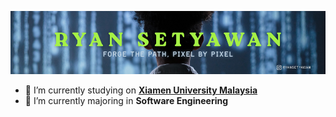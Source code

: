 
<!--
**rayensetyawan/rayensetyawan** is a ✨ _special_ ✨ repository because its `README.md` (this file) appears on your GitHub profile.

Here are some ideas to get you started:

- 🔭 I’m currently working on ...
- 🌱 I’m currently learning ...
- 👯 I’m looking to collaborate on ...
- 🤔 I’m looking for help with ...
- 💬 Ask me about ...
- 📫 How to reach me: ...
- 😄 Pronouns: ...
- ⚡ Fun fact: ...
-->

![rayensetyawan](img/RYAN%20SETYAWAN.png)
- 🔭 I’m currently studying on [**Xiamen University Malaysia**](https://www.xmu.edu.my/)
- 🌱 I’m currently majoring in **Software Engineering**
